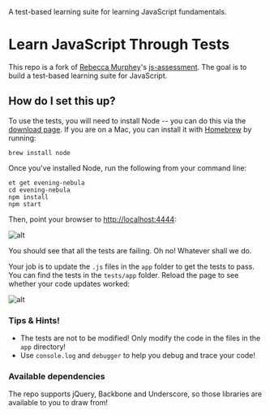 A test-based learning suite for learning JavaScript fundamentals.

# Learn JavaScript Through Tests

This repo is a fork of [Rebecca Murphey](https://github.com/rmurphey)'s [js-assessment](https://github.com/rmurphey/js-assessment). The goal is to build a test-based learning suite for JavaScript.

## How do I set this up?
To use the tests, you will need to install Node -- you can do this via the
[download page](https://nodejs.org/download/). If you are on a Mac, you can install it with
[Homebrew](http://mxcl.github.com/homebrew/) by running:

```
brew install node
```

Once you've installed Node, run the following from your command line:

```
et get evening-nebula
cd evening-nebula
npm install
npm start
```

Then, point your browser to [http://localhost:4444](http://localhost:4444):

![alt](http://i.imgur.com/uzpfVGV.png)

You should see that all the tests are failing. Oh no! Whatever shall we do.

Your job is to update the `.js` files in the `app` folder to get the tests to pass. You can find the tests in the `tests/app` folder. Reload the page to see whether your code updates worked:

![alt](http://i.imgur.com/IygAP58.png)

### Tips & Hints!

* The tests are not to be modified! Only modify the code in the files in the `app` directory!
* Use `console.log` and `debugger` to help you debug and trace your code!

### Available dependencies

The repo supports jQuery, Backbone and Underscore, so those libraries are available to you to draw from!
